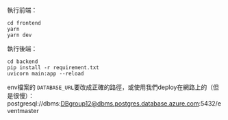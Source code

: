 執行前端：
```
cd frontend
yarn
yarn dev
```

執行後端：
```
cd backend
pip install -r requirement.txt
uvicorn main:app --reload
```
env檔案的 `DATABASE_URL`要改成正確的路徑，或使用我們deploy在網路上的（但是很慢）：postgresql://dbms:DBgroup12@dbms.postgres.database.azure.com:5432/eventmaster
